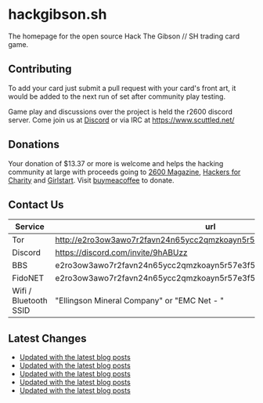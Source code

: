 # hackgibson.sh
The homepage for the open source Hack The Gibson // SH trading card game.


## Contributing

To add your card just submit a pull request with your card's front art, it would be added to the next run of set after community play testing.

Game play and discussions over the project is held the r2600 discord server. Come join us at [Discord](https://discord.com/invite/9hABUzz) or via IRC at https://www.scuttled.net/


## Donations

Your donation of $13.37 or more is welcome and helps the hacking community at large with proceeds going to [2600 Magazine](https://2600.com/), [Hackers for Charity](https://hackersforcharity.org) and [Girlstart](https://girlstart.org).  Visit [buymeacoffee](https://www.buymeacoffee.com/hackgibson.sh) to donate.


## Contact Us

Service | url
-|-
Tor | http://e2ro3ow3awo7r2favn24n65ycc2qmzkoayn5r57e3f56nvjwdcgg32ad.onion
Discord | https://discord.com/invite/9hABUzz
BBS | e2ro3ow3awo7r2favn24n65ycc2qmzkoayn5r57e3f56nvjwdcgg32ad.onion:23
FidoNET | e2ro3ow3awo7r2favn24n65ycc2qmzkoayn5r57e3f56nvjwdcgg32ad.onion:24554
Wifi / Bluetooth SSID | "Ellingson Mineral Company" or "EMC Net - <fidonet address>"

## Latest Changes
<!-- BLOG-POST-LIST:START -->
- [Updated with the latest blog posts](https://github.com/DFW2600/hackgibson.sh/commit/42cdecfd8b47a79ee3007df6e56d6e266e51db0f)
- [Updated with the latest blog posts](https://github.com/DFW2600/hackgibson.sh/commit/dfe769ecac406f7f2a65ab7438746da0b1d0c8d7)
- [Updated with the latest blog posts](https://github.com/DFW2600/hackgibson.sh/commit/8d56a9730b06f436a28121a8f6bdbd832d87039b)
- [Updated with the latest blog posts](https://github.com/DFW2600/hackgibson.sh/commit/5b1e3d841e87136759408eb9780c3ed13f7c4f56)
- [Updated with the latest blog posts](https://github.com/DFW2600/hackgibson.sh/commit/091f71865628759d53f431caea717b25ac868260)
<!-- BLOG-POST-LIST:END -->
